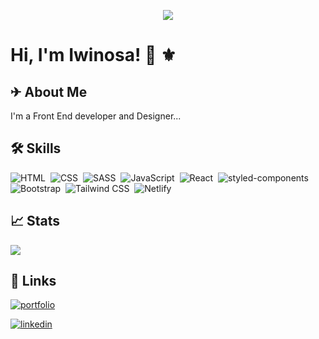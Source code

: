 <p align="center"><img src="https://res.cloudinary.com/osaz/image/upload/v1661403384/cover-sheye_dr3wpl.png"></p>

# Hi, I'm Iwinosa! 👋 ⚜

  
## ✈ About Me
I'm a Front End developer and Designer...


  
## 🛠 Skills
![HTML](https://img.shields.io/badge/-HTML-05122A?style=flat&logo=HTML5)&nbsp;
![CSS](https://img.shields.io/badge/-CSS-05122A?style=flat&logo=CSS3&logoColor=1572B6)&nbsp;
![SASS](https://img.shields.io/badge/Sass-05122A?style=flat&logo=sass)&nbsp;
![JavaScript](https://img.shields.io/badge/-JavaScript-05122A?style=flat&logo=javascript)&nbsp;
![React](https://img.shields.io/badge/-React-05122A?style=flat&logo=react)&nbsp;
![styled-components](https://img.shields.io/badge/styled%20components-05122A?style=flat&logo=styled-components)&nbsp;
![Bootstrap](https://img.shields.io/badge/-Bootstrap-05122A?style=flat&logo=bootstrap)&nbsp;
![Tailwind CSS](https://img.shields.io/badge/Tailwind%20CSS-05122A?style=flat&logo=tailwind-css)&nbsp;
![Netlify](https://img.shields.io/badge/Netlify-05122A?style=for-the-badge&logo=netlify&logoColor=white)&nbsp;

## 📈 Stats
<img src="https://github-readme-stats.vercel.app/api?username=favourene&show_icons=true"/>




  
## 🔗 Links
[![portfolio](https://img.shields.io/badge/portfolio-000?style=for-the-badge&logo=ko-fi&logoColor=white)](https://www.iwinosa.me/)

[![linkedin](https://img.shields.io/badge/linkedin-0A66C2?style=for-the-badge&logo=linkedin&logoColor=white)](https://www.linkedin.com/in/igbinosa-iwinosa-favourene-6117911a1/)

  
